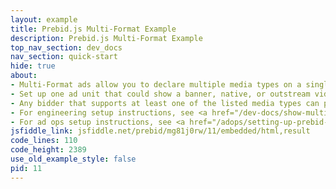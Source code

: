 ```yaml
---
layout: example
title: Prebid.js Multi-Format Example
description: Prebid.js Multi-Format Example
top_nav_section: dev_docs
nav_section: quick-start
hide: true
about:
- Multi-Format ads allow you to declare multiple media types on a single ad unit
- Set up one ad unit that could show a banner, native, or outstream video ad
- Any bidder that supports at least one of the listed media types can participate in the auction for that ad unit
- For engineering setup instructions, see <a href="/dev-docs/show-multi-format-ads.html">Show Multi-Format Ads</a>
- For ad ops setup instructions, see <a href="/adops/setting-up-prebid-multi-format-in-dfp.html">Setting up Prebid Multi-Format in DFP</a>
jsfiddle_link: jsfiddle.net/prebid/mg81j0rw/11/embedded/html,result
code_lines: 110
code_height: 2389
use_old_example_style: false
pid: 11
---
```


